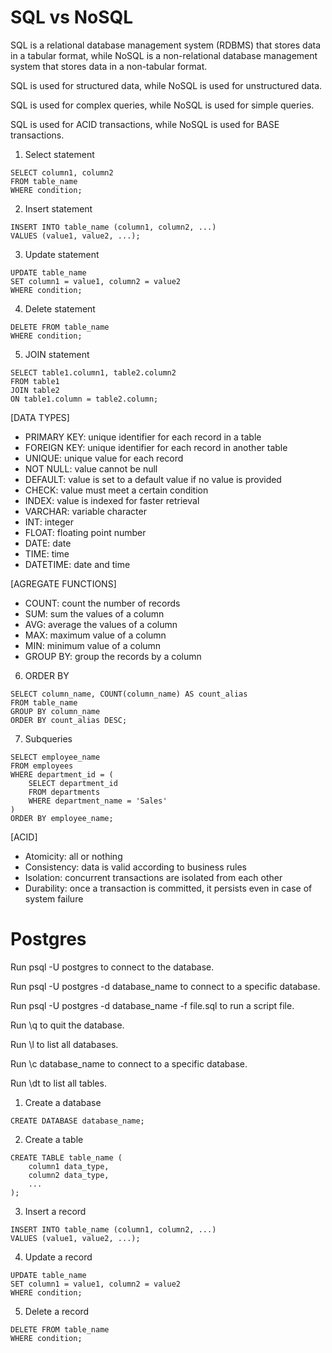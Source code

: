 
# SQL vs NoSQL
SQL is a relational database management system (RDBMS) that stores data in a tabular format, while NoSQL is a non-relational database management system that stores data in a non-tabular format.

SQL is used for structured data, while NoSQL is used for unstructured data.

SQL is used for complex queries, while NoSQL is used for simple queries.

SQL is used for ACID transactions, while NoSQL is used for BASE transactions.

1. Select statement
```
SELECT column1, column2
FROM table_name
WHERE condition;
```

2. Insert statement
```
INSERT INTO table_name (column1, column2, ...)
VALUES (value1, value2, ...);
```

3. Update statement
```
UPDATE table_name
SET column1 = value1, column2 = value2
WHERE condition;
```

4. Delete statement
```
DELETE FROM table_name
WHERE condition;
```

5. JOIN statement
```
SELECT table1.column1, table2.column2
FROM table1
JOIN table2
ON table1.column = table2.column;
```

[DATA TYPES]
- PRIMARY KEY: unique identifier for each record in a table
- FOREIGN KEY: unique identifier for each record in another table
- UNIQUE: unique value for each record
- NOT NULL: value cannot be null
- DEFAULT: value is set to a default value if no value is provided
- CHECK: value must meet a certain condition
- INDEX: value is indexed for faster retrieval
- VARCHAR: variable character
- INT: integer
- FLOAT: floating point number
- DATE: date
- TIME: time
- DATETIME: date and time

[AGREGATE FUNCTIONS]
- COUNT: count the number of records
- SUM: sum the values of a column
- AVG: average the values of a column
- MAX: maximum value of a column
- MIN: minimum value of a column
- GROUP BY: group the records by a column

6. ORDER BY
```
SELECT column_name, COUNT(column_name) AS count_alias
FROM table_name
GROUP BY column_name
ORDER BY count_alias DESC;
```

7. Subqueries
```
SELECT employee_name
FROM employees
WHERE department_id = (
    SELECT department_id
    FROM departments
    WHERE department_name = 'Sales'
)
ORDER BY employee_name;
```

[ACID]
- Atomicity: all or nothing
- Consistency: data is valid according to business rules
- Isolation: concurrent transactions are isolated from each other
- Durability: once a transaction is committed, it persists even in case of system failure


# Postgres
Run psql -U postgres to connect to the database.

Run psql -U postgres -d database_name to connect to a specific database.

Run psql -U postgres -d database_name -f file.sql to run a script file.

Run \q to quit the database.

Run \l to list all databases.

Run \c database_name to connect to a specific database.

Run \dt to list all tables.

1. Create a database
```
CREATE DATABASE database_name;
```

2. Create a table
```
CREATE TABLE table_name (
    column1 data_type,  
    column2 data_type,
    ...
);
```

3. Insert a record
```
INSERT INTO table_name (column1, column2, ...)
VALUES (value1, value2, ...);
```

4. Update a record
```
UPDATE table_name
SET column1 = value1, column2 = value2
WHERE condition;
```

5. Delete a record
```
DELETE FROM table_name
WHERE condition;
```
